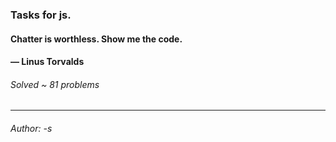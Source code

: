 ### Tasks for js.
#### Chatter is worthless. Show me the code. 
#### — Linus Torvalds
###### Solved ~ 81 problems 

____

###### Author: -s
